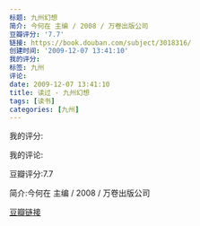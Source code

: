 ```yaml
---
标题: 九州幻想
简介: 今何在 主编 / 2008 / 万卷出版公司
豆瓣评分: '7.7'
链接: https://book.douban.com/subject/3018316/
创建时间: '2009-12-07 13:41:10'
我的评分:
标签: 九州
评论:
date: 2009-12-07 13:41:10
title: 读过 - 九州幻想
tags: [读书]
categories: [九州]
---
```


我的评分:

我的评论:

豆瓣评分:7.7

简介:今何在 主编 / 2008 / 万卷出版公司

[豆瓣链接](https://book.douban.com/subject/3018316/)

